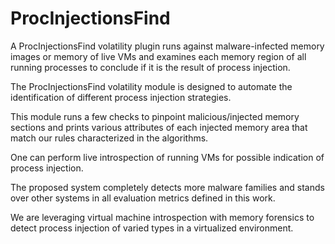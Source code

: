 # ProcInjectionsFind

A ProcInjectionsFind volatility plugin runs against malware-infected memory images or memory of live VMs and examines each memory region of all running processes to conclude if it is the result of process injection. 

The ProcInjectionsFind volatility module is designed to automate the identification of different process injection strategies.

This module runs a few checks to pinpoint malicious/injected memory sections and prints various attributes of each injected memory area that match our rules characterized in the algorithms.

One can perform live introspection of running VMs for possible indication of process injection.

The proposed system completely detects more malware families and stands over other systems in all evaluation metrics defined in this work.

We are leveraging virtual machine introspection with memory forensics to detect process injection of varied types in a virtualized environment.

